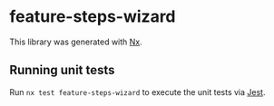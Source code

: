 # feature-steps-wizard

This library was generated with [Nx](https://nx.dev).

## Running unit tests

Run `nx test feature-steps-wizard` to execute the unit tests via [Jest](https://jestjs.io).
